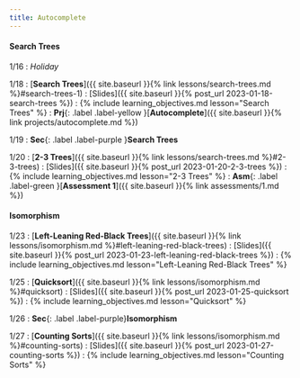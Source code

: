 ```yaml
---
title: Autocomplete
---
```


#### Search Trees

1/16
: *Holiday*

1/18
: [**Search Trees**]({{ site.baseurl }}{% link lessons/search-trees.md %}#search-trees-1)
  : [Slides]({{ site.baseurl }}{% post_url 2023-01-18-search-trees %})
: {% include learning_objectives.md lesson="Search Trees" %}
: **Prj**{: .label .label-yellow }[**Autocomplete**]({{ site.baseurl }}{% link projects/autocomplete.md %})

1/19
: **Sec**{: .label .label-purple }**Search Trees**

1/20
: [**2-3 Trees**]({{ site.baseurl }}{% link lessons/search-trees.md %}#2-3-trees)
  : [Slides]({{ site.baseurl }}{% post_url 2023-01-20-2-3-trees %})
: {% include learning_objectives.md lesson="2-3 Trees" %}
: **Asm**{: .label .label-green }[**Assessment 1**]({{ site.baseurl }}{% link assessments/1.md %})

#### Isomorphism

1/23
: [**Left-Leaning Red-Black Trees**]({{ site.baseurl }}{% link lessons/isomorphism.md %}#left-leaning-red-black-trees)
  : [Slides]({{ site.baseurl }}{% post_url 2023-01-23-left-leaning-red-black-trees %})
: {% include learning_objectives.md lesson="Left-Leaning Red-Black Trees" %}

1/25
: [**Quicksort**]({{ site.baseurl }}{% link lessons/isomorphism.md %}#quicksort)
  : [Slides]({{ site.baseurl }}{% post_url 2023-01-25-quicksort %})
: {% include learning_objectives.md lesson="Quicksort" %}

1/26
: **Sec**{: .label .label-purple}**Isomorphism**

1/27
: [**Counting Sorts**]({{ site.baseurl }}{% link lessons/isomorphism.md %}#counting-sorts)
  : [Slides]({{ site.baseurl }}{% post_url 2023-01-27-counting-sorts %})
: {% include learning_objectives.md lesson="Counting Sorts" %}
